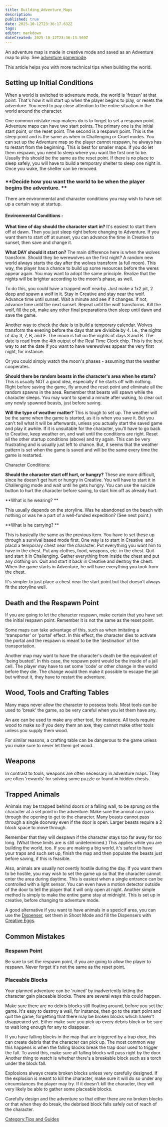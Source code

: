 ```yaml
---
title: Building_Adventure_Maps
description: 
published: true
date: 2025-10-12T23:36:17.632Z
tags: 
editor: markdown
dateCreated: 2025-10-12T23:36:13.569Z
---
```


An adventure map is made in creative mode and saved as an Adventure map
to play. See [adventure gamemode](adventure_Gamemode "wikilink"). 

This article helps you with more technical tips when building the
world. 

## Setting up Initial Conditions 

When a world is switched to adventure mode, the world is 'frozen' at
that point. That's how it will start up when the player begins to play,
or resets the adventure. You need to pay close attention to the entire
situation in the world around the character.

One common mistake map makers do is to forget to set a respawn point.
Adventure maps can have two start points. The primary one is the initial
start point, or the reset point. The second is a respawn point. This is
the sleep point and is the same as when in Challenging or Cruel modes.
You can set up the Adventure map so the player cannot respawn, he always
has to restart from the beginning. This is best for smaller maps. If you
do let them respawn, you need to sleep where you want the first one to
be. Usually this should be the same as the reset point. If there is no
place to sleep safely, you will have to build a temporary shelter to
sleep one night in. Once you wake, the shelter can be removed. 

### **Decide how you want the world to be when the player begins the adventure. **

There are environmental and character conditions you may wish to have
set up a certain way at startup. 

#### Environmental Conditions :

**What time of day should the character start in?** It's easiest to
start them off at dawn. Then you just sleep right before changing to
Adventure. If you want them to start off at sunset, you can advance the
time in Creative to sunset, then save and change it. 

**What DAY should it start on?** The main difference here is when the
wolves transform. Should they be werewolves on the first night? A random
new world always starts the day after the wolves transform (a full
moon). This way, the player has a chance to build up some resources
before the weres appear again. You may want to adopt the same principle.
Realize that the nights will be brighter according to the moon's phase,
as well.

To do this, you could have a trapped wolf nearby. Just make a 1x2 pit, 2
deep and spawn a wolf in it. Stay in Creative and stay near the wolf.
Advance time until sunset. Wait a minute and see if it changes. If not,
advance time until the next sunset. Repeat until the wolf transforms.
Kill the wolf, fill the pit, make any other final preparations then
sleep until dawn and save the game. 

Another way to check the date is to build a temporary calendar. Wolves
transform the evening before the days that are divisible by 4. I.e., the
nights of day 3, 7, B, and F. The moon is full on the nights of days 3
and B. The date is read from the 4th output of the Real Time Clock chip.
This is the best way to set the date if you want to have werewolves
appear the very first night, for instance. 

Or you could simply watch the moon's phases - assuming that the weather
cooperates.

**Should there be random beasts in the character's area when he
starts?** This is usually NOT a good idea, especially if he starts off
with nothing. Right before saving the game, fly around the reset point
and eliminate all the random spawns in the area. Remember that beasts
will spawn while the character sleeps. You may want to spend a minute
after waking, to clear out any newly spawned beasts, just before
saving. 

**Will the type of weather matter?** This is tough to set up. The
weather will be the same when the game is started, as it is when you
save it. But you can't tell what it will be afterwards, unless you
actually start the saved game and play it awhile. If it is unsuitable
for the character, you'll have to go back to Creative, keep weather on,
and wait until the conditions are right. Reset all the other startup
conditions (above) and try again. This can be very frustrating and is
usually just left to chance. But, it seems that the weather pattern is
set when the game is saved and will be the same every time the game is
restarted. 

Character Conditions:

**Should the character start off hurt, or hungry?** These are more
difficult, since he doesn't get hurt or hungry in Creative. You will
have to start it in Challenging mode and wait until he gets hungry. You
can use the suicide button to hurt the character before saving, to start
him off as already hurt. 

**What is he wearing? **

This usually depends on the storyline. Was he abandoned on the beach
with nothing or was he a part of a well-funded expedition? (See next
point.) 

**What is he carrying? **

This is basically the same as the previous item. You have to set these
up through a survival based mode first. One way is to start in Creative
 and placd a temporary chest near the character. Put everything you
want him to have in the chest. Put any clothes, food, weapons, etc. in
the chest. Quit and start it in Challenging. Gather everything from
inside the chest and put any clothing on. Quit and start it back in
Creative and destroy the chest. When the game starts in Adventure, he
will have everything you took from the chest. 

It's simpler to just place a chest near the start point but that doesn't
always fit the storyline well. 

## Death and the Respawn Point

If you are going to let the character respawn, make certain that you
have set the initial respawn point. Remember it is not the same as the
reset point. 

Some maps can take advantage of this, such as when imitating a
'transporter' or 'portal' effect. In this effect, the character dies to
activate the portal and the respawn is meant to be the 'destination' of
the transportation. 

Another map may want to have the character's death be the equivalent of
'being busted'. In this case, the respawn point would be the inside of a
jail cell. The player may have to set some 'code' or other change in the
world before they die. The change would then make it possible to escape
the jail but without it, they have to restart the adventure. 

## Wood, Tools and Crafting Tables

Many maps never allow the character to possess tools. Most tools can be
used to 'break' the game, so be very careful when you let them have any.

An axe can be used to make any other tool, for instance. All tools
require wood to make so if you deny them an axe, they cannot make other
tools unless you supply them wood. 

For similar reasons, a crafting table can be dangerous to the game
unless you make sure to never let them get wood. 

## Weapons 

In contrast to tools, weapons are often necessary in adventure maps.
They are often 'rewards' for solving some puzzle or found in hidden
chests. 

## Trapped Animals

Animals may be trapped behind doors or a falling wall, to be sprung on
the character at a set point in the adventure. Make sure the animal can
pass through the opening to get to the character. Many beasts cannot
pass through a single doorway even if the door is open. Larger beasts
require a 2 block space to move through. 

Remember that they will despawn if the character stays too far away for
too long. (What these limits are is still undetermined.) This applies
while you are building the world, too. If you are making a big world,
it's safest to have your traps and such set up, finish the map and then
populate the beasts just before saving, if this is feasible.

Also, animals are usually not overtly hostile during the day. If you
want them to be hostile, you may wish to set the game up so that the
character cannot enter the area during daytime. This is easiest when a
single entrance can be controlled with a light sensor. You can even have
a motion detector outside of the door to tell the player that it will
only open at night. Another simple method is simply to make the entire
game stay at midnight. This is set up in creative, before changing to
adventure mode.

A good alternative if you want to have animals in a specicif area, you
can use the [Dispenser](Dispenser "wikilink"), set them in Shoot Mode
and fill the Dispensers with [Creative Eggs](Creative_Eggs "wikilink").

## Common Mistakes 

### Respawn Point

Be sure to set the respawn point, if you are going to allow the player
to respawn. Never forget it's not the same as the reset point. 

### Placeable Blocks

Your planned adventure can be 'ruined' by inadvertently letting the
character gain placeable blocks. There are several ways this could
happen. 

Make sure there are no debris blocks still floating around, before you
set the game. It's easy to destroy a wall, for instance, then go to the
start point and quit the game, forgetting that there may be broken
blocks which haven't disappeared yet. Either make sure you pick up every
debris block or be sure to wait long enough for any to disappear.

If you have falling blocks in the map that are triggered by a trap door,
this can create debris that the character can pick up. The most common
way this happens is when the falling blocks break the trap door used to
trigger the fall. To avoid this, make sure all falling blocks will pass
right by the door. Another thing to watch is whether there's a breakable
block such as a torch under the block fall.

Explosions always create broken blocks unless very carefully designed.
If the explosion is meant to kill the character, make sure it will do so
under any circumstances the player may try. If it doesn't kill the
character, they will very likely be able to gather some placeable
blocks. 

Carefully design and the adventure so that either there are no broken
blocks or that when they do break, the debrised block falls safely out
of reach of the character. 

[Category:Tips and Guides](Category:Tips_and_Guides "wikilink")